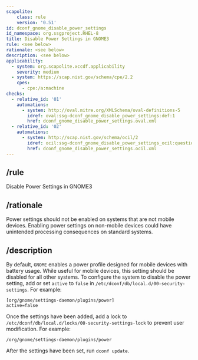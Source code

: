 ```yaml
---
scapolite:
    class: rule
    version: '0.51'
id: dconf_gnome_disable_power_settings
id_namespace: org.ssgproject.RHEL-8
title: Disable Power Settings in GNOME3
rule: <see below>
rationale: <see below>
description: <see below>
applicability:
  - system: org.scapolite.xccdf.applicability
    severity: medium
  - system: https://scap.nist.gov/schema/cpe/2.2
    cpes:
      - cpe:/a:machine
checks:
  - relative_id: '01'
    automations:
      - system: http://oval.mitre.org/XMLSchema/oval-definitions-5
        idref: oval:ssg-dconf_gnome_disable_power_settings:def:1
        href: dconf_gnome_disable_power_settings.oval.xml
  - relative_id: '02'
    automations:
      - system: http://scap.nist.gov/schema/ocil/2
        idref: ocil:ssg-dconf_gnome_disable_power_settings_ocil:questionnaire:1
        href: dconf_gnome_disable_power_settings.ocil.xml
---
```



## /rule

Disable Power Settings in GNOME3

## /rationale

Power
settings should not be enabled on systems that are not mobile devices.
Enabling power settings on non-mobile devices could have unintended
processing consequences on standard systems.

## /description

By
default, `GNOME` enables a power profile designed for mobile devices
with battery usage. While useful for mobile devices, this setting should
be disabled for all other systems. To configure the system to disable
the power setting, add or set `active` to `false` in
`/etc/dconf/db/local.d/00-security-settings`. For example:

``` 
[org/gnome/settings-daemon/plugins/power]
active=false
```

Once the settings have been added, add a lock to
`/etc/dconf/db/local.d/locks/00-security-settings-lock` to prevent user
modification. For example:

``` 
/org/gnome/settings-daemon/plugins/power
```

After the settings have been set, run `dconf update`.
